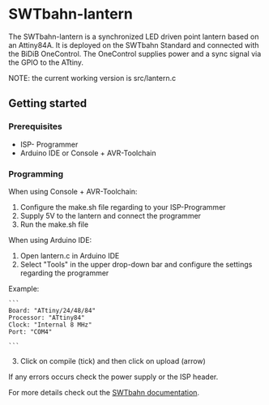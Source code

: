 # SWTbahn-lantern

The SWTbahn-lantern is a synchronized LED driven point lantern based on an Attiny84A.
It is deployed on the SWTbahn Standard and connected with the BiDiB OneControl.
The OneControl supplies power and a sync signal via the GPIO to the ATtiny.

NOTE: the current working version is src/lantern.c

## Getting started


### Prerequisites

  - ISP- Programmer
  - Arduino IDE or Console + AVR-Toolchain

### Programming

When using Console + AVR-Toolchain:

  1. Configure the make.sh file regarding to your ISP-Programmer
  2. Supply 5V to the lantern and connect the programmer
  3. Run the make.sh file

When using Arduino IDE:

  1. Open lantern.c in Arduino IDE
  2. Select "Tools" in the upper drop-down bar and configure the settings regarding the programmer

  Example:

    ```
    Board: "ATtiny/24/48/84"
    Processor: "ATtiny84"
    Clock: "Internal 8 MHz"
    Port: "COM4"

    ```

  3. Click on compile (tick) and then click on upload (arrow)

If any errors occurs check the power supply or the ISP header.

For more details check out the [SWTbahn documentation](https://vc.uni-bamberg.de/moodle/course/view.php?id=26901 "SWTbahn").
